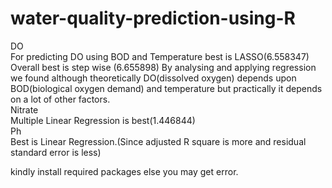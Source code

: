 # water-quality-prediction-using-R

DO       
For predicting DO using BOD and Temperature best is LASSO(6.558347)
Overall best is step wise (6.655898)
By analysing and applying regression we found although theoretically DO(dissolved oxygen) depends upon BOD(biological oxygen demand) and temperature but practically it depends on a lot of other factors.           
Nitrate     
Multiple Linear Regression is best(1.446844)                       
Ph         
Best is Linear Regression.(Since adjusted R square is more and residual standard error is less)



kindly install required packages else you may get error.
